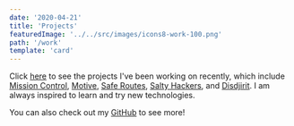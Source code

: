 ```yaml
---
date: '2020-04-21'
title: 'Projects'
featuredImage: '../../src/images/icons8-work-100.png'
path: '/work'
template: 'card'
---
```


Click [here][7] to see the projects I've been working on recently, which include [Mission Control][1], [Motive][2], [Safe Routes][3], [Salty Hackers][4], and [Disdjirit][5]. I am always inspired to learn and try new technologies.

You can also check out my [GitHub][6] to see more!

[1]: https://github.com/Lambda-School-Labs/mission-control-fe
[2]: https://www.npmjs.com/package/motive-cli
[3]: https://github.com/Build-Week-Safe-Routes-2/FE_Safe-Routes
[4]: https://github.com/gebhartn/salty-hacker-backend
[5]: https://github.com/gebhartn/disdjirit
[6]: http://github.com/gebhartn
[7]: /work
